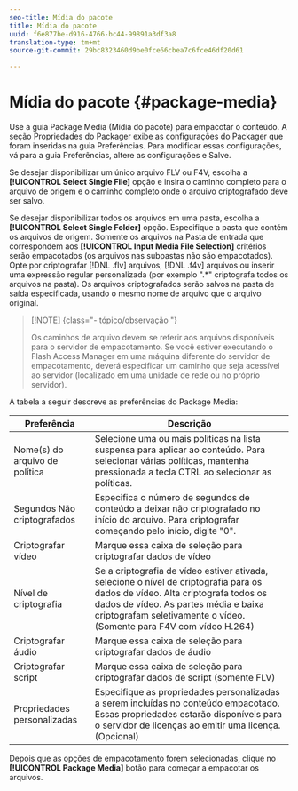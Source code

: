 ```yaml
---
seo-title: Mídia do pacote
title: Mídia do pacote
uuid: f6e877be-d916-4766-bc44-99891a3df3a8
translation-type: tm+mt
source-git-commit: 29bc8323460d9be0fce66cbea7c6fce46df20d61

---
```



# Mídia do pacote {#package-media}

Use a guia Package Media (Mídia do pacote) para empacotar o conteúdo. A seção Propriedades do Packager exibe as configurações do Packager que foram inseridas na guia Preferências. Para modificar essas configurações, vá para a guia Preferências, altere as configurações e Salve.

Se desejar disponibilizar um único arquivo FLV ou F4V, escolha a **[!UICONTROL Select Single File]** opção e insira o caminho completo para o arquivo de origem e o caminho completo onde o arquivo criptografado deve ser salvo.

Se desejar disponibilizar todos os arquivos em uma pasta, escolha a **[!UICONTROL Select Single Folder]** opção. Especifique a pasta que contém os arquivos de origem. Somente os arquivos na Pasta de entrada que correspondem aos **[!UICONTROL Input Media File Selection]** critérios serão empacotados (os arquivos nas subpastas não são empacotados). Opte por criptografar [!DNL .flv] arquivos, [!DNL .f4v] arquivos ou inserir uma expressão regular personalizada (por exemplo &quot;.*&quot; criptografa todos os arquivos na pasta). Os arquivos criptografados serão salvos na pasta de saída especificada, usando o mesmo nome de arquivo que o arquivo original.

>[!NOTE] {class=&quot;- tópico/observação &quot;}
>
>Os caminhos de arquivo devem se referir aos arquivos disponíveis para o servidor de empacotamento. Se você estiver executando o Flash Access Manager em uma máquina diferente do servidor de empacotamento, deverá especificar um caminho que seja acessível ao servidor (localizado em uma unidade de rede ou no próprio servidor).

A tabela a seguir descreve as preferências do Package Media:

| Preferência | Descrição |
|---|---|
| Nome(s) do arquivo de política | Selecione uma ou mais políticas na lista suspensa para aplicar ao conteúdo. Para selecionar várias políticas, mantenha pressionada a tecla CTRL ao selecionar as políticas. |
| Segundos Não criptografados | Especifica o número de segundos de conteúdo a deixar não criptografado no início do arquivo. Para criptografar começando pelo início, digite &quot;0&quot;. |
| Criptografar vídeo | Marque essa caixa de seleção para criptografar dados de vídeo |
| Nível de criptografia | Se a criptografia de vídeo estiver ativada, selecione o nível de criptografia para os dados de vídeo. Alta criptografa todos os dados de vídeo. As partes média e baixa criptografam seletivamente o vídeo. (Somente para F4V com vídeo H.264) |
| Criptografar áudio | Marque essa caixa de seleção para criptografar dados de áudio |
| Criptografar script | Marque essa caixa de seleção para criptografar dados de script (somente FLV) |
| Propriedades personalizadas | Especifique as propriedades personalizadas a serem incluídas no conteúdo empacotado. Essas propriedades estarão disponíveis para o servidor de licenças ao emitir uma licença. (Opcional) |

Depois que as opções de empacotamento forem selecionadas, clique no **[!UICONTROL Package Media]** botão para começar a empacotar os arquivos.
